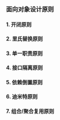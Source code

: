 ### 面向对象设计原则
#### 1. 开闭原则
#### 2. 里氏替换原则
#### 3. 单一职责原则
#### 4. 接口隔离原则
#### 5. 依赖倒置原则
#### 6. 迪米特原则
#### 7. 组合/聚合复用原则
